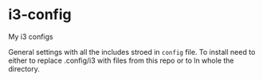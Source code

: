 # i3-config
My i3 configs

General settings with all the includes stroed in `config` file.
To install need to either to replace .config/i3 with files from this repo or to ln whole the directory.
